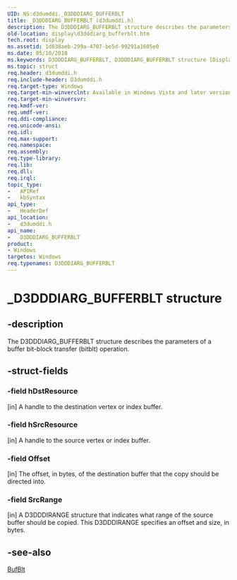 ```yaml
---
UID: NS:d3dumddi._D3DDDIARG_BUFFERBLT
title: _D3DDDIARG_BUFFERBLT (d3dumddi.h)
description: The D3DDDIARG_BUFFERBLT structure describes the parameters of a buffer bit-block transfer (bitblt) operation.
old-location: display\d3dddiarg_bufferblt.htm
tech.root: display
ms.assetid: 1d638aeb-299a-4707-be5d-99291a1605e0
ms.date: 05/10/2018
ms.keywords: D3DDDIARG_BUFFERBLT, D3DDDIARG_BUFFERBLT structure [Display Devices], UMDisplayDriver_param_Structs_08885ff3-963c-4067-bddc-696b9cc96e1b.xml, _D3DDDIARG_BUFFERBLT, d3dumddi/D3DDDIARG_BUFFERBLT, display.d3dddiarg_bufferblt
ms.topic: struct
req.header: d3dumddi.h
req.include-header: D3dumddi.h
req.target-type: Windows
req.target-min-winverclnt: Available in Windows Vista and later versions of the Windows operating systems.
req.target-min-winversvr: 
req.kmdf-ver: 
req.umdf-ver: 
req.ddi-compliance: 
req.unicode-ansi: 
req.idl: 
req.max-support: 
req.namespace: 
req.assembly: 
req.type-library: 
req.lib: 
req.dll: 
req.irql: 
topic_type:
-	APIRef
-	kbSyntax
api_type:
-	HeaderDef
api_location:
-	d3dumddi.h
api_name:
-	D3DDDIARG_BUFFERBLT
product:
- Windows
targetos: Windows
req.typenames: D3DDDIARG_BUFFERBLT
---
```


# _D3DDDIARG_BUFFERBLT structure


## -description


The D3DDDIARG_BUFFERBLT structure describes the parameters of a buffer bit-block transfer (bitblt) operation. 


## -struct-fields




### -field hDstResource

[in] A handle to the destination vertex or index buffer.


### -field hSrcResource

[in] A handle to the source vertex or index buffer.


### -field Offset

[in] The offset, in bytes, of the destination buffer that the copy should be directed into.


### -field SrcRange

[in] A D3DDDIRANGE structure that indicates what range of the source buffer should be copied. This D3DDDIRANGE specifies an offset and size, in bytes.


## -see-also




<a href="https://msdn.microsoft.com/d75f3fad-3bcd-44ad-9bd5-f61f5346cf8d">BufBlt</a>
 

 

